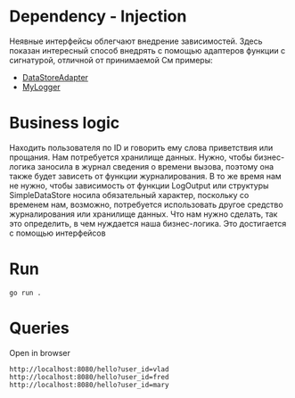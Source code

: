 # Dependency - Injection

Неявные интерфейсы облегчают внедрение зависимостей.
Здесь показан интересный способ внедрять с помощью адаптеров функции с сигнатурой, отличной от принимаемой 
См примеры:
- [DataStoreAdapter](./data-store.go)
- [MyLogger](./logger.go)

# Business logic
Находить пользователя по ID и говорить ему слова приветствия или прощания. 
Нам потребуется хранилище данных. 
Нужно, чтобы бизнес-логика заносила в журнал сведения о времени вызова, поэтому она также будет зависеть от функции журналирования.
В то же время нам не нужно, чтобы зависимость от функции LogOutput или структуры SimpleDataStore носила обязательный характер, поскольку со временем нам, возможно, потребуется использовать другое средство журналирования или хранилище данных. Что нам нужно сделать, так это определить, в чем нуждается наша бизнес-логика. Это достигается с помощью интерфейсов

# Run
```shell
go run .
```

# Queries
Open in browser
```http request
http://localhost:8080/hello?user_id=vlad
http://localhost:8080/hello?user_id=fred
http://localhost:8080/hello?user_id=mary
```